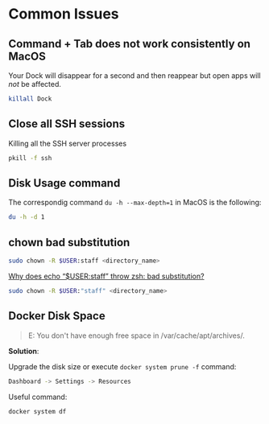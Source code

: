 # Common Issues

## Command + Tab does not work consistently on MacOS

Your Dock will disappear for a second and then reappear but open apps will *not* be affected.

```bash
killall Dock
```

## Close all SSH sessions

Killing all the SSH server processes

```bash
pkill -f ssh
```

## Disk Usage command

The correspondig command `du -h --max-depth=1` in MacOS is the following:


```bash
du -h -d 1
```


## chown bad substitution

```bash
sudo chown -R $USER:staff <directory_name>
```

[Why does echo “$USER:staff” throw zsh: bad substitution?](https://superuser.com/questions/1633756/why-does-echo-userstaff-throw-zsh-bad-substitution)

```bash
sudo chown -R $USER:"staff" <directory_name>
```

## Docker Disk Space 

> E: You don't have enough free space in /var/cache/apt/archives/.

**Solution**:

Upgrade the disk size or execute `docker system prune -f` command:

```bash
Dashboard -> Settings -> Resources 
```

Useful command:

```bash
docker system df
```
